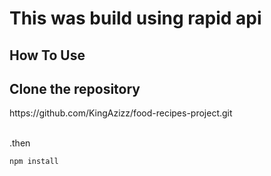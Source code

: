 <h1>This was build using rapid api</h1>


<h2>How To Use</h2>

<h2>Clone the repository</h2>
<p>
https://github.com/KingAzizz/food-recipes-project.git
</p>
<br>
.then 

```
npm install
```
